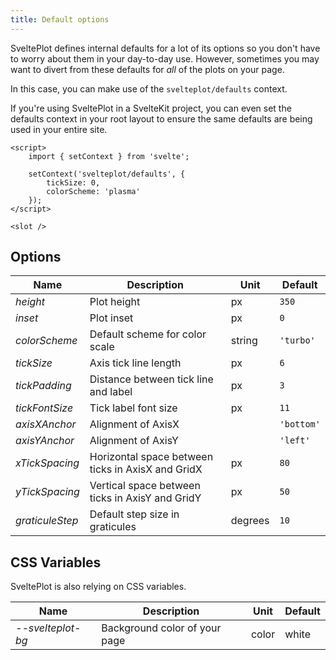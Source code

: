 ```yaml
---
title: Default options
---
```


SveltePlot defines internal defaults for a lot of its options so you don't have to worry about them in your day-to-day use. However, sometimes you may want to divert from these defaults for _all_ of the plots on your page.

In this case, you can make use of the `svelteplot/defaults` context.

If you're using SveltePlot in a SvelteKit project, you can even set the defaults context in your root layout to ensure the same defaults are being used in your entire site.

```svelte title="+layout.svelte"
<script>
    import { setContext } from 'svelte';

    setContext('svelteplot/defaults', {
        tickSize: 0,
        colorScheme: 'plasma'
    });
</script>

<slot />
```

## Options

| Name            | Description                                       | Unit    | Default    |
| --------------- | ------------------------------------------------- | ------- | ---------- |
| _height_        | Plot height                                       | px      | `350`      |
| _inset_         | Plot inset                                        | px      | `0`        |
| _colorScheme_   | Default scheme for color scale                    | string  | `'turbo'`  |
| _tickSize_      | Axis tick line length                             | px      | `6`        |
| _tickPadding_   | Distance between tick line and label              | px      | `3`        |
| _tickFontSize_  | Tick label font size                              | px      | `11`       |
| _axisXAnchor_   | Alignment of AxisX                                |         | `'bottom'` |
| _axisYAnchor_   | Alignment of AxisY                                |         | `'left'`   |
| _xTickSpacing_  | Horizontal space between ticks in AxisX and GridX | px      | `80`       |
| _yTickSpacing_  | Vertical space between ticks in AxisY and GridY   | px      | `50`       |
| _graticuleStep_ | Default step size in graticules                   | degrees | `10`       |

<style>
    * :global(td) {
        vertical-align: top;
    }
</style>

## CSS Variables

SveltePlot is also relying on CSS variables.

| Name              | Description                   | Unit  | Default |
| ----------------- | ----------------------------- | ----- | ------- |
| _--svelteplot-bg_ | Background color of your page | color | white   |
